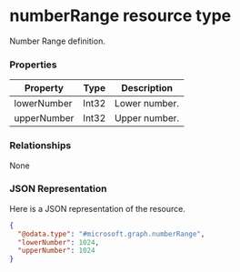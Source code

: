 # numberRange resource type

Number Range definition.
### Properties
|Property|Type|Description|
|---|---|---|
|lowerNumber|Int32|Lower number.|
|upperNumber|Int32|Upper number.|

### Relationships
None
### JSON Representation
Here is a JSON representation of the resource.
<!-- {
  "blockType": "resource",
  "keyProperty": "id",
  "@odata.type": "microsoft.graph.numberRange"
}
-->
```json
{
  "@odata.type": "#microsoft.graph.numberRange",
  "lowerNumber": 1024,
  "upperNumber": 1024
}
```

